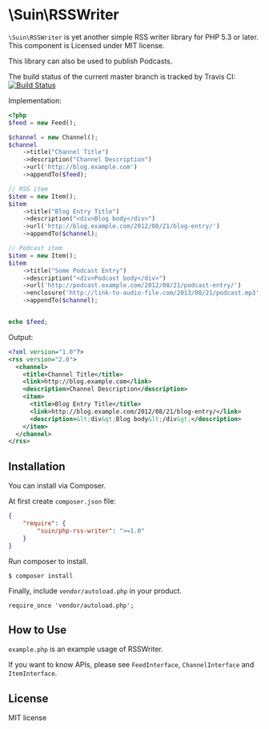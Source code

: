 # \Suin\RSSWriter

`\Suin\RSSWriter` is yet another simple RSS writer library for PHP 5.3 or later. This component is Licensed under MIT license.

This library can also be used to publish Podcasts.

The build status of the current master branch is tracked by Travis CI: [![Build Status](https://secure.travis-ci.org/suin/php-rss-writer.png?branch=master)](http://travis-ci.org/suin/php-rss-writer)


Implementation:

```php
<?php
$feed = new Feed();

$channel = new Channel();
$channel
	->title("Channel Title")
	->description("Channel Description")
	->url('http://blog.example.com')
	->appendTo($feed);

// RSS item
$item = new Item();
$item
	->title("Blog Entry Title")
	->description("<div>Blog body</div>")
	->url('http://blog.example.com/2012/08/21/blog-entry/')
	->appendTo($channel);

// Podcast item
$item = new Item();
$item
	->title("Some Podcast Entry")
	->description("<div>Podcast body</div>")
	->url('http://podcast.example.com/2012/08/21/podcast-entry/')
    ->enclosure('http://link-to-audio-file.com/2013/08/21/podcast.mp3', 4889, 'audio/mpeg')
	->appendTo($channel);


echo $feed;
```

Output:

```xml
<?xml version="1.0"?>
<rss version="2.0">
  <channel>
    <title>Channel Title</title>
    <link>http://blog.example.com</link>
    <description>Channel Description</description>
    <item>
      <title>Blog Entry Title</title>
      <link>http://blog.example.com/2012/08/21/blog-entry/</link>
      <description>&lt;div&gt;Blog body&lt;/div&gt;</description>
    </item>
  </channel>
</rss>
```

## Installation

You can install via Composer.

At first create `composer.json` file:

```json
{
	"require": {
		"suin/php-rss-writer": ">=1.0"
	}
}
```

Run composer to install.

```
$ composer install
```

Finally, include `vendor/autoload.php` in your product.

```
require_once 'vendor/autoload.php';
```

## How to Use

`example.php` is an example usage of RSSWriter.

If you want to know APIs, please see `FeedInterface`, `ChannelInterface` and `ItemInterface`.

## License

MIT license
